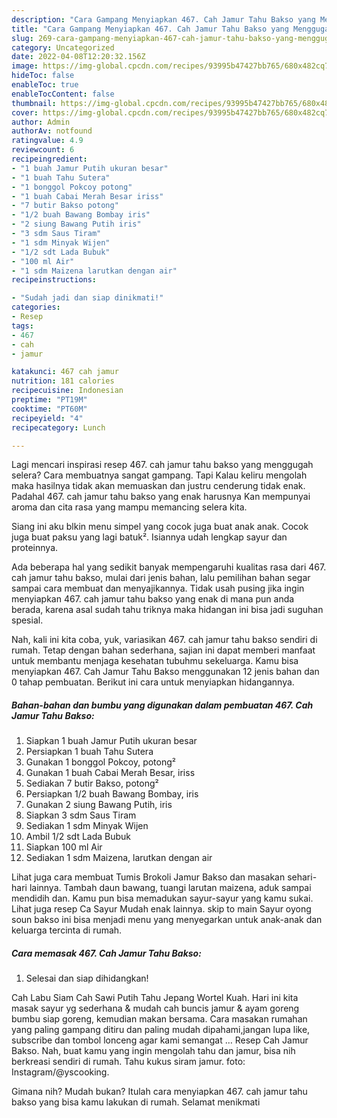 ```yaml
---
description: "Cara Gampang Menyiapkan 467. Cah Jamur Tahu Bakso yang Menggugah Selera"
title: "Cara Gampang Menyiapkan 467. Cah Jamur Tahu Bakso yang Menggugah Selera"
slug: 269-cara-gampang-menyiapkan-467-cah-jamur-tahu-bakso-yang-menggugah-selera
category: Uncategorized
date: 2022-04-08T12:20:32.156Z
image: https://img-global.cpcdn.com/recipes/93995b47427bb765/680x482cq70/467-cah-jamur-tahu-bakso-foto-resep-utama.jpg
hideToc: false
enableToc: true
enableTocContent: false
thumbnail: https://img-global.cpcdn.com/recipes/93995b47427bb765/680x482cq70/467-cah-jamur-tahu-bakso-foto-resep-utama.jpg
cover: https://img-global.cpcdn.com/recipes/93995b47427bb765/680x482cq70/467-cah-jamur-tahu-bakso-foto-resep-utama.jpg
author: Admin
authorAv: notfound
ratingvalue: 4.9
reviewcount: 6
recipeingredient:
- "1 buah Jamur Putih ukuran besar"
- "1 buah Tahu Sutera"
- "1 bonggol Pokcoy potong"
- "1 buah Cabai Merah Besar iriss"
- "7 butir Bakso potong"
- "1/2 buah Bawang Bombay iris"
- "2 siung Bawang Putih iris"
- "3 sdm Saus Tiram"
- "1 sdm Minyak Wijen"
- "1/2 sdt Lada Bubuk"
- "100 ml Air"
- "1 sdm Maizena larutkan dengan air"
recipeinstructions:

- "Sudah jadi dan siap dinikmati!"
categories:
- Resep
tags:
- 467
- cah
- jamur

katakunci: 467 cah jamur 
nutrition: 181 calories
recipecuisine: Indonesian
preptime: "PT19M"
cooktime: "PT60M"
recipeyield: "4"
recipecategory: Lunch

---
```



Lagi mencari inspirasi resep 467. cah jamur tahu bakso yang menggugah selera? Cara membuatnya sangat gampang. Tapi Kalau keliru mengolah maka hasilnya tidak akan memuaskan dan justru cenderung tidak enak. Padahal 467. cah jamur tahu bakso yang enak harusnya Kan mempunyai aroma dan cita rasa yang mampu memancing selera kita.


Siang ini aku blkin menu simpel yang cocok juga buat anak anak. Cocok juga buat paksu yang lagi batuk². Isiannya udah lengkap sayur dan proteinnya.

Ada beberapa hal yang sedikit banyak mempengaruhi kualitas rasa dari 467. cah jamur tahu bakso, mulai dari jenis bahan, lalu pemilihan bahan segar sampai cara membuat dan menyajikannya. Tidak usah pusing jika ingin menyiapkan 467. cah jamur tahu bakso yang enak di mana pun anda berada, karena asal sudah tahu triknya maka hidangan ini bisa jadi suguhan spesial.


Nah, kali ini kita coba, yuk, variasikan 467. cah jamur tahu bakso sendiri di rumah. Tetap dengan bahan sederhana, sajian ini dapat memberi manfaat untuk membantu menjaga kesehatan tubuhmu sekeluarga. Kamu bisa menyiapkan 467. Cah Jamur Tahu Bakso menggunakan 12 jenis bahan dan 0 tahap pembuatan. Berikut ini cara untuk menyiapkan hidangannya.

<!--inarticleads1-->

##### Bahan-bahan dan bumbu yang digunakan dalam pembuatan 467. Cah Jamur Tahu Bakso:

1. Siapkan 1 buah Jamur Putih ukuran besar
1. Persiapkan 1 buah Tahu Sutera
1. Gunakan 1 bonggol Pokcoy, potong²
1. Gunakan 1 buah Cabai Merah Besar, iriss
1. Sediakan 7 butir Bakso, potong²
1. Persiapkan 1/2 buah Bawang Bombay, iris
1. Gunakan 2 siung Bawang Putih, iris
1. Siapkan 3 sdm Saus Tiram
1. Sediakan 1 sdm Minyak Wijen
1. Ambil 1/2 sdt Lada Bubuk
1. Siapkan 100 ml Air
1. Sediakan 1 sdm Maizena, larutkan dengan air


Lihat juga cara membuat Tumis Brokoli Jamur Bakso dan masakan sehari-hari lainnya. Tambah daun bawang, tuangi larutan maizena, aduk sampai mendidih dan. Kamu pun bisa memadukan sayur-sayur yang kamu sukai. Lihat juga resep Ca Sayur Mudah enak lainnya. skip to main Sayur oyong soun bakso ini bisa menjadi menu yang menyegarkan untuk anak-anak dan keluarga tercinta di rumah. 

<!--inarticleads2-->

##### Cara memasak 467. Cah Jamur Tahu Bakso:


1. Selesai dan siap dihidangkan!

Cah Labu Siam Cah Sawi Putih Tahu Jepang Wortel Kuah. Hari ini kita masak sayur yg sederhana &amp; mudah cah buncis jamur &amp; ayam goreng bumbu siap goreng, kemudian makan bersama. Cara masakan rumahan yang paling gampang ditiru dan paling mudah dipahami,jangan lupa like, subscribe dan tombol lonceng agar kami semangat … Resep Cah Jamur Bakso. Nah, buat kamu yang ingin mengolah tahu dan jamur, bisa nih berkreasi sendiri di rumah. Tahu kukus siram jamur. foto: Instagram/@yscooking. 

Gimana nih? Mudah bukan? Itulah cara menyiapkan 467. cah jamur tahu bakso yang bisa kamu lakukan di rumah. Selamat menikmati
